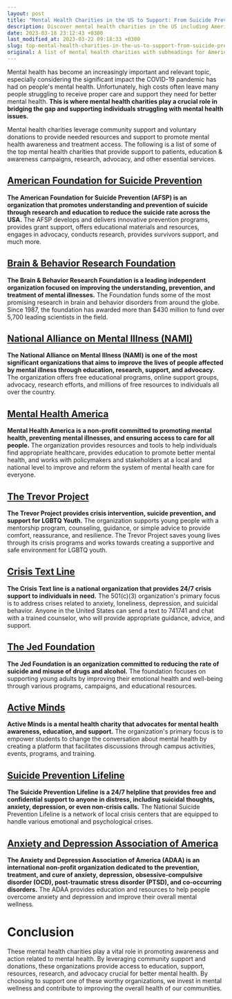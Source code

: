 ```yaml
---
layout: post
title: "Mental Health Charities in the US to Support: From Suicide Prevention to Anxiety and Depression Awareness"
description: Discover mental health charities in the US including American Foundation for Suicide Prevention, NAMI, Mental Health America, and more. Get involved and help make a difference today.
date: 2023-03-18 23:12:43 +0300
last_modified_at: 2023-03-22 09:18:33 +0300
slug: top-mental-health-charities-in-the-us-to-support-from-suicide-prevention-to-anxiety-and-depression-awareness
original: A list of mental health charities with subheadings for American Foundation for Suicide Prevention, Brain & Behavior Research Foundation, National Alliance on Mental Illness (NAMI), Mental Health America, The Trevor Project, Crisis Text Line, The Jed Foundation, Active Minds, Suicide Prevention Lifeline, Anxiety and Depression Association of America
---
```

Mental health has become an increasingly important and relevant topic, especially considering the significant impact the COVID-19 pandemic has had on people's mental health. Unfortunately, high costs often leave many people struggling to receive proper care and support they need for better mental health. **This is where mental health charities play a crucial role in bridging the gap and supporting individuals struggling with mental health issues.**

Mental health charities leverage community support and voluntary donations to provide needed resources and support to promote mental health awareness and treatment access. The following is a list of some of the top mental health charities that provide support to patients, education & awareness campaigns, research, advocacy, and other essential services.

## [American Foundation for Suicide Prevention](/mental-health-charities/donate-to-american-foundation-for-suicide-prevention-to-support-mental-health.html)

**The American Foundation for Suicide Prevention (AFSP) is an organization that promotes understanding and prevention of suicide through research and education to reduce the suicide rate across the USA.** The AFSP develops and delivers innovative prevention programs, provides grant support, offers educational materials and resources, engages in advocacy, conducts research, provides survivors support, and much more.

## [Brain & Behavior Research Foundation](/mental-health-charities/donate-to-the-brain-behavior-research-foundation-to-support-mental-health-research.html)

**The Brain & Behavior Research Foundation is a leading independent organization focused on improving the understanding, prevention, and treatment of mental illnesses.** The Foundation funds some of the most promising research in brain and behavior disorders from around the globe. Since 1987, the foundation has awarded more than $430 million to fund over 5,700 leading scientists in the field.

## [National Alliance on Mental Illness (NAMI)](/mental-health-charities/support-mental-health-donate-to-national-alliance-on-mental-illness-nami.html)

**The National Alliance on Mental Illness (NAMI) is one of the most significant organizations that aims to improve the lives of people affected by mental illness through education, research, support, and advocacy.** The organization offers free educational programs, online support groups, advocacy, research efforts, and millions of free resources to individuals all over the country.

## [Mental Health America](/mental-health-charities/guide-to-mental-health-america-s-efforts-and-donation-options.html)

**Mental Health America is a non-profit committed to promoting mental health, preventing mental illnesses, and ensuring access to care for all people.** The organization provides resources and tools to help individuals find appropriate healthcare, provides education to promote better mental health, and works with policymakers and stakeholders at a local and national level to improve and reform the system of mental health care for everyone.

## [The Trevor Project](/mental-health-charities/the-trevor-project-supporting-mental-health-through-donations.html)

**The Trevor Project provides crisis intervention, suicide prevention, and support for LGBTQ Youth.** The organization supports young people with a mentorship program, counseling, guidance, or simple advice to provide comfort, reassurance, and resilience. The Trevor Project saves young lives through its crisis programs and works towards creating a supportive and safe environment for LGBTQ youth.

## [Crisis Text Line](/mental-health-charities/crisis-text-line-improving-mental-health-through-donations-and-support.html)

**The Crisis Text line is a national organization that provides 24/7 crisis support to individuals in need.** The 501(c)(3) organization's primary focus is to address crises related to anxiety, loneliness, depression, and suicidal behavior. Anyone in the United States can send a text to 741741 and chat with a trained counselor, who will provide appropriate guidance, advice, and support.

## [The Jed Foundation](/mental-health-charities/the-jed-foundation-supporting-mental-health-through-donations-and-programs.html)

**The Jed Foundation is an organization committed to reducing the rate of suicide and misuse of drugs and alcohol.** The foundation focuses on supporting young adults by improving their emotional health and well-being through various programs, campaigns, and educational resources.

## [Active Minds](/mental-health-charities/support-mental-health-awareness-through-active-minds-donate-now.html)

**Active Minds is a mental health charity that advocates for mental health awareness, education, and support.** The organization's primary focus is to empower students to change the conversation about mental health by creating a platform that facilitates discussions through campus activities, events, programs, and training.

## [Suicide Prevention Lifeline](/mental-health-charities/donate-to-suicide-prevention-lifeline-to-help-promote-mental-health-awareness-and-support.html)

**The Suicide Prevention Lifeline is a 24/7 helpline that provides free and confidential support to anyone in distress, including suicidal thoughts, anxiety, depression, or even non-crisis calls.** The National Suicide Prevention Lifeline is a network of local crisis centers that are equipped to handle various emotional and psychological crises.

## [Anxiety and Depression Association of America](/mental-health-charities/support-mental-health-donate-to-the-anxiety-and-depression-association-of-america.html)

**The Anxiety and Depression Association of America (ADAA) is an international non-profit organization dedicated to the prevention, treatment, and cure of anxiety, depression, obsessive-compulsive disorder (OCD), post-traumatic stress disorder (PTSD), and co-occurring disorders.** The ADAA provides education and resources to help people overcome anxiety and depression and improve their overall mental wellness.

# Conclusion

These mental health charities play a vital role in promoting awareness and action related to mental health. By leveraging community support and donations, these organizations provide access to education, support, resources, research, and advocacy crucial for better mental health. By choosing to support one of these worthy organizations, we invest in mental wellness and contribute to improving the overall health of our communities.